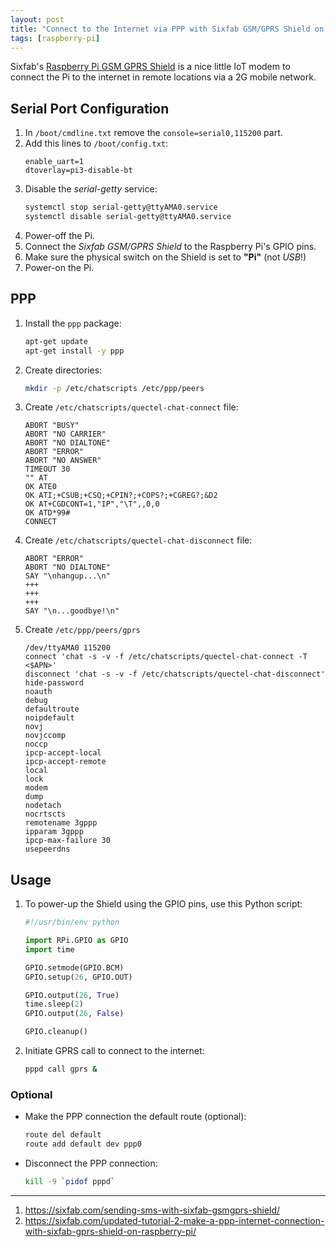 ```yaml
---
layout: post
title: "Connect to the Internet via PPP with Sixfab GSM/GPRS Shield on Raspberry Pi"
tags: [raspberry-pi]
---
```


Sixfab's [Raspberry Pi GSM GPRS Shield](https://sixfab.com/product/gsmgprs-shield/) is a nice little IoT modem to connect the Pi to the internet in remote locations via a 2G mobile network.

## Serial Port Configuration
1. In `/boot/cmdline.txt` remove the `console=serial0,115200` part.
2. Add this lines to `/boot/config.txt`:
   ```
   enable_uart=1
   dtoverlay=pi3-disable-bt
   ```
3. Disable the *serial-getty* service:
   ```bash
   systemctl stop serial-getty@ttyAMA0.service
   systemctl disable serial-getty@ttyAMA0.service
   ```
4. Power-off the Pi.
5. Connect the *Sixfab GSM/GPRS Shield* to the Raspberry Pi's GPIO pins.
6. Make sure the physical switch on the Shield is set to **"Pi"** (not *USB*!)
7. Power-on the Pi.

## PPP
1. Install the `ppp` package:
   ```bash
   apt-get update
   apt-get install -y ppp
   ```
2. Create directories:
   ```bash
   mkdir -p /etc/chatscripts /etc/ppp/peers
   ```
3. Create `/etc/chatscripts/quectel-chat-connect` file:
   ```
   ABORT "BUSY"
   ABORT "NO CARRIER"
   ABORT "NO DIALTONE"
   ABORT "ERROR"
   ABORT "NO ANSWER"
   TIMEOUT 30
   "" AT
   OK ATE0
   OK ATI;+CSUB;+CSQ;+CPIN?;+COPS?;+CGREG?;&D2
   OK AT+CGDCONT=1,"IP","\T",,0,0
   OK ATD*99#
   CONNECT
   ```
4. Create `/etc/chatscripts/quectel-chat-disconnect` file:
   ```
   ABORT "ERROR"
   ABORT "NO DIALTONE"
   SAY "\nhangup...\n"
   +++
   +++
   +++
   SAY "\n...goodbye!\n"
   ```
5. Create `/etc/ppp/peers/gprs`
   ```
   /dev/ttyAMA0 115200
   connect 'chat -s -v -f /etc/chatscripts/quectel-chat-connect -T <$APN>'
   disconnect 'chat -s -v -f /etc/chatscripts/quectel-chat-disconnect'
   hide-password
   noauth
   debug
   defaultroute
   noipdefault
   novj
   novjccomp
   noccp
   ipcp-accept-local
   ipcp-accept-remote
   local
   lock
   modem
   dump
   nodetach
   nocrtscts
   remotename 3gppp
   ipparam 3gppp
   ipcp-max-failure 30
   usepeerdns
   ```

## Usage
1. To power-up the Shield using the GPIO pins, use this Python script:
   ```python
   #!/usr/bin/env python
   
   import RPi.GPIO as GPIO
   import time
   
   GPIO.setmode(GPIO.BCM)
   GPIO.setup(26, GPIO.OUT)
   
   GPIO.output(26, True)
   time.sleep(2)
   GPIO.output(26, False)
   
   GPIO.cleanup()
   ```
2. Initiate GPRS call to connect to the internet:
   ```bash
   pppd call gprs &
   ```

### Optional
- Make the PPP connection the default route (optional):
  ```bash
  route del default
  route add default dev ppp0
  ```
- Disconnect the PPP connection:
  ```bash
  kill -9 `pidof pppd`
  ```

---
1. <https://sixfab.com/sending-sms-with-sixfab-gsmgprs-shield/>
2. <https://sixfab.com/updated-tutorial-2-make-a-ppp-internet-connection-with-sixfab-gprs-shield-on-raspberry-pi/>
